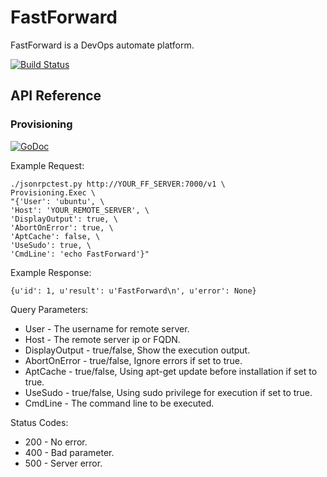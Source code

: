 # FastForward
FastForward is a DevOps automate platform.

[![Build Status](https://travis-ci.org/nofdev/fastforward.svg?branch=master)](https://travis-ci.org/nofdev/fastforward)

## API Reference

### Provisioning
[![GoDoc](https://godoc.org/github.com/nofdev/fastforward/provisioning?status.svg)](https://godoc.org/github.com/nofdev/fastforward/provisioning)

Example Request:

	./jsonrpctest.py http://YOUR_FF_SERVER:7000/v1 \
	Provisioning.Exec \
	"{'User': 'ubuntu', \
	'Host': 'YOUR_REMOTE_SERVER', \
	'DisplayOutput': true, \
	'AbortOnError': true, \
	'AptCache': false, \
	'UseSudo': true, \
	'CmdLine': 'echo FastForward'}"


Example Response:

	{u'id': 1, u'result': u'FastForward\n', u'error': None}
	
	
Query Parameters:
* User - The username for remote server.
* Host - The remote server ip or FQDN.
* DisplayOutput - true/false, Show the execution output.
* AbortOnError - true/false, Ignore errors if set to true.
* AptCache - true/false, Using apt-get update before installation if set to true.
* UseSudo - true/false, Using sudo privilege for execution if set to true.
* CmdLine - The command line to be executed.

Status Codes:
* 200 - No error.
* 400 - Bad parameter.
* 500 - Server error.
